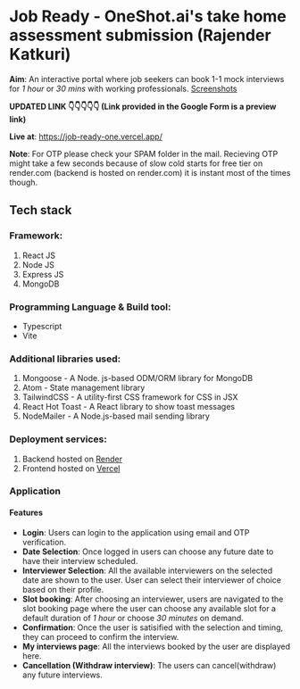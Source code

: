# Job Ready - OneShot.ai's take home assessment submission (Rajender Katkuri)

**Aim**: An interactive portal where job seekers can book 1-1 mock interviews for _1 hour_ or _30 mins_ with working professionals. [Screenshots](https://github.com/rajenderK7/job-ready/tree/main/screenshots)

**UPDATED LINK 👇👇👇👇👇 (Link provided in the Google Form is a preview link)**

**Live at**: https://job-ready-one.vercel.app/

**Note**: For OTP please check your SPAM folder in the mail. Recieving OTP might take a few seconds because of slow cold starts for free tier on render.com (backend is hosted on render.com) it is instant most of the times though.

## Tech stack

### Framework:

1. React JS
2. Node JS
3. Express JS
4. MongoDB

### Programming Language & Build tool:

- Typescript
- Vite

### Additional libraries used:

1. Mongoose - A Node. js-based ODM/ORM library for MongoDB
2. Atom - State management library
3. TailwindCSS - A utility-first CSS framework for CSS in JSX
4. React Hot Toast - A React library to show toast messages
5. NodeMailer - A Node.js-based mail sending library

### Deployment services:

1. Backend hosted on [Render](http://render.com/ "Render")
2. Frontend hosted on [Vercel](http://vercel.com "Vercel")

### Application

#### Features

- **Login**: Users can login to the application using email and OTP verification.
- **Date Selection**: Once logged in users can choose any future date to have their interview scheduled.
- **Interviewer Selection**: All the available interviewers on the selected date are shown to the user. User can select their interviewer of choice based on their profile.
- **Slot booking**: After choosing an interviewer, users are navigated to the slot booking page where the user can choose any available slot for a default duration of _1 hour_ or choose _30 minutes_ on demand.
- **Confirmation**: Once the user is satisified with the selection and timing, they can proceed to confirm the interview.
- **My interviews page**: All the interviews booked by the user are displayed here.
- **Cancellation (Withdraw interview)**: The users can cancel(withdraw) any future interviews.
